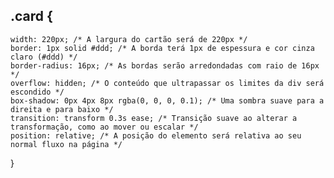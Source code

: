 ## .card {
    width: 220px; /* A largura do cartão será de 220px */
    border: 1px solid #ddd; /* A borda terá 1px de espessura e cor cinza claro (#ddd) */
    border-radius: 16px; /* As bordas serão arredondadas com raio de 16px */
    overflow: hidden; /* O conteúdo que ultrapassar os limites da div será escondido */
    box-shadow: 0px 4px 8px rgba(0, 0, 0, 0.1); /* Uma sombra suave para a direita e para baixo */
    transition: transform 0.3s ease; /* Transição suave ao alterar a transformação, como ao mover ou escalar */
    position: relative; /* A posição do elemento será relativa ao seu normal fluxo na página */
}
